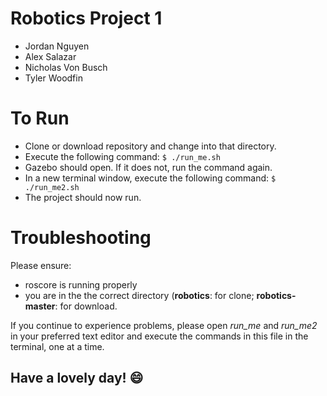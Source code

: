 # Robotics Project 1
- Jordan Nguyen
- Alex Salazar
- Nicholas Von Busch
- Tyler Woodfin

# To Run
- Clone or download repository and change into that directory.
- Execute the following command: `$ ./run_me.sh`
- Gazebo should open. If it does not, run the command again.
- In a new terminal window, execute the following command: `$ ./run_me2.sh`
- The project should now run.

# Troubleshooting
Please ensure:
- roscore is running properly
- you are in the the correct directory (**robotics**: for clone; **robotics-master**: for download.

If you continue to experience problems, please open *run_me* and *run_me2* in your preferred text editor and execute the commands in this file in the terminal, one at a time.

## Have a lovely day! :smile:
